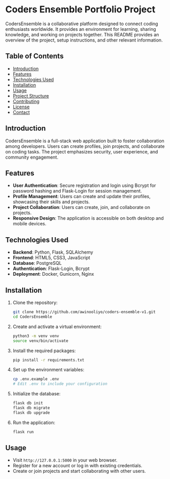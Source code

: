 # Coders Ensemble Portfolio Project

CodersEnsemble is a collaborative platform designed to connect coding enthusiasts worldwide. It provides an environment for learning, sharing knowledge, and working on projects together. This README provides an overview of the project, setup instructions, and other relevant information.

## Table of Contents

- [Introduction](#introduction)
- [Features](#features)
- [Technologies Used](#technologies-used)
- [Installation](#installation)
- [Usage](#usage)
- [Project Structure](#project-structure)
- [Contributing](#contributing)
- [License](#license)
- [Contact](#contact)

## Introduction

CodersEnsemble is a full-stack web application built to foster collaboration among developers. Users can create profiles, join projects, and collaborate on coding tasks. The project emphasizes security, user experience, and community engagement.

## Features

- **User Authentication**: Secure registration and login using Bcrypt for password hashing and Flask-Login for session management.
- **Profile Management**: Users can create and update their profiles, showcasing their skills and projects.
- **Project Collaboration**: Users can create, join, and collaborate on projects.
- **Responsive Design**: The application is accessible on both desktop and mobile devices.

## Technologies Used

- **Backend**: Python, Flask, SQLAlchemy
- **Frontend**: HTML5, CSS3, JavaScript
- **Database**: PostgreSQL
- **Authentication**: Flask-Login, Bcrypt
- **Deployment**: Docker, Gunicorn, Nginx

## Installation

1. Clone the repository:
    ```bash
    git clone https://github.com/awinooliyo/coders-ensemble-v1.git
    cd CodersEnsemble
    ```

2. Create and activate a virtual environment:
    ```bash
    python3 -m venv venv
    source venv/bin/activate
    ```

3. Install the required packages:
    ```bash
    pip install -r requirements.txt
    ```

4. Set up the environment variables:
    ```bash
    cp .env.example .env
    # Edit .env to include your configuration
    ```

5. Initialize the database:
    ```bash
    flask db init
    flask db migrate
    flask db upgrade
    ```

6. Run the application:
    ```bash
    flask run
    ```

## Usage

- Visit `http://127.0.0.1:5000` in your web browser.
- Register for a new account or log in with existing credentials.
- Create or join projects and start collaborating with other users.

